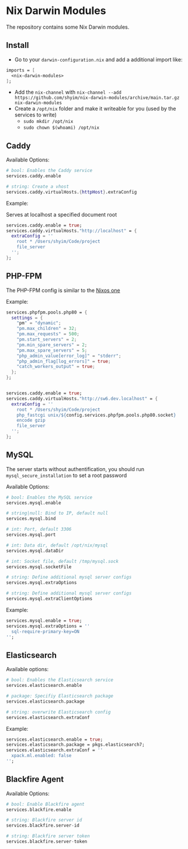 # Nix Darwin Modules

The repository contains some Nix Darwin modules.

## Install

- Go to your `darwin-configuration.nix` and add a additional import like:

```nix
imports = [
  <nix-darwin-modules>
];
```

- Add the `nix-channel` with `nix-channel --add https://github.com/shyim/nix-darwin-modules/archive/main.tar.gz nix-darwin-modules`
- Create a `/opt/nix` folder and make it writeable for you (used by the services to write)
  - `sudo mkdir /opt/nix`
  - `sudo chown $(whoami) /opt/nix`


## Caddy

Available Options:

```nix
# bool: Enables the Caddy service
services.caddy.enable

# string: Create a vhost 
services.caddy.virtualHosts.{httpHost}.extraConfig
```

Example:

Serves at localhost a specified document root

```nix
services.caddy.enable = true;
services.caddy.virtualHosts."http://localhost" = {
  extraConfig = ''
    root * /Users/shyim/Code/project
    file_server
  '';
};
```

## PHP-FPM

The PHP-FPM config is similar to the [Nixos one](https://nixos.wiki/wiki/PHP)

Example:


```nix
services.phpfpm.pools.php80 = {
  settings = {
    "pm" = "dynamic";
    "pm.max_children" = 32;
    "pm.max_requests" = 500;
    "pm.start_servers" = 2;
    "pm.min_spare_servers" = 2;
    "pm.max_spare_servers" = 5;
    "php_admin_value[error_log]" = "stderr";
    "php_admin_flag[log_errors]" = true;
    "catch_workers_output" = true;
  };
};


services.caddy.enable = true;
services.caddy.virtualHosts."http://sw6.dev.localhost" = {
  extraConfig = ''
    root * /Users/shyim/Code/project
    php_fastcgi unix/${config.services.phpfpm.pools.php80.socket}
    encode gzip
    file_server
  '';
};
```

## MySQL

The server starts without authentification, you should run `mysql_secure_installation` to set a root password

Available Options:

```nix
# bool: Enables the MySQL service
services.mysql.enable

# string|null: Bind to IP, default null
services.mysql.bind

# int: Port, default 3306
services.mysql.port

# int: Data dir, default /opt/nix/mysql
services.mysql.dataDir

# int: Socket file, default /tmp/mysql.sock
services.mysql.socketFile

# string: Define additional mysql server configs
services.mysql.extraOptions

# string: Define additional mysql server configs
services.mysql.extraClientOptions
```

Example:

```nix
services.mysql.enable = true;
services.mysql.extraOptions = ''
  sql-require-primary-key=ON
'';
```

## Elasticsearch

Available options:

```nix
# bool: Enables the Elasticsearch service
services.elasticsearch.enable

# package: Specifiy Elasticsearch package
services.elasticsearch.package

# string: overwrite Elasticsearch config
services.elasticsearch.extraConf
```

Example:

```nix
services.elasticsearch.enable = true;
services.elasticsearch.package = pkgs.elasticsearch7;
services.elasticsearch.extraConf = ''
  xpack.ml.enabled: false
'';
```

## Blackfire Agent

Available Options:

```nix
# bool: Enable Blackfire agent
services.blackfire.enable

# string: Blackfire server id
services.blackfire.server-id

# string: Blackfire server token
services.blackfire.server-token
```
